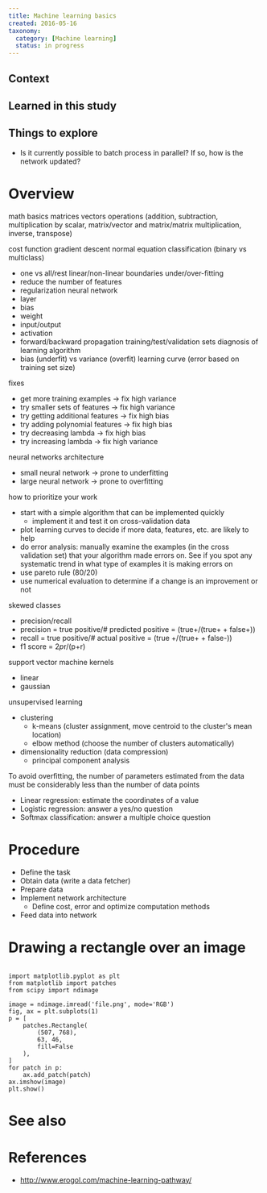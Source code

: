 ```yaml
---
title: Machine learning basics
created: 2016-05-16
taxonomy:
  category: [Machine learning]
  status: in progress
---
```


## Context

## Learned in this study

## Things to explore
* Is it currently possible to batch process in parallel? If so, how is the network updated?

# Overview
math basics
matrices
vectors
operations (addition, subtraction, multiplication by scalar, matrix/vector and matrix/matrix multiplication, inverse, transpose)

cost function
gradient descent
normal equation
classification (binary vs multiclass)
- one vs all/rest
linear/non-linear boundaries
under/over-fitting
- reduce the number of features
- regularization
neural network
- layer
- bias
- weight
- input/output
- activation
- forward/backward propagation
training/test/validation sets
diagnosis of learning algorithm
- bias (underfit) vs  variance (overfit)
learning curve (error based on training set size)

fixes
- get more training examples -> fix high variance
- try smaller sets of features -> fix high variance
- try getting additional features -> fix high bias
- try  adding polynomial features -> fix high bias
- try decreasing lambda -> fix high bias
- try increasing lambda -> fix high variance

neural networks architecture
- small neural network -> prone to underfitting
- large neural network -> prone to overfitting

how to prioritize your work
- start with a simple algorithm that can be implemented quickly
    - implement it and test it on cross-validation data
- plot learning curves to decide if more data, features, etc. are likely to help
- do error analysis: manually examine the examples (in the cross validation set) that your algorithm made errors on. See if you spot any systematic trend in what type of examples it is making errors on
- use pareto rule (80/20)
- use numerical evaluation to determine if a change is an improvement or not

skewed classes
- precision/recall
- precision = true positive/# predicted positive = (true+/(true+ + false+))
- recall = true positive/# actual positive = (true +/(true+ + false-))
- f1 score = 2*p*r/(p+r)

support vector machine
kernels
- linear
- gaussian

unsupervised learning
- clustering
    - k-means (cluster assignment, move centroid to the cluster's mean location)
    - elbow method (choose the number of clusters automatically)
- dimensionality reduction (data compression)
    - principal component analysis

To avoid overfitting, the number of parameters estimated from the data must be considerably less than the number of data points

* Linear regression: estimate the coordinates of a value
* Logistic regression: answer a yes/no question
* Softmax classification: answer a multiple choice question

# Procedure
* Define the task
* Obtain data (write a data fetcher)
* Prepare data
* Implement network architecture
	* Define cost, error and optimize computation methods
* Feed data into network

# Drawing a rectangle over an image
<pre><code class="language-python line-numbers">
import matplotlib.pyplot as plt
from matplotlib import patches
from scipy import ndimage

image = ndimage.imread('file.png', mode='RGB')
fig, ax = plt.subplots(1)
p = [
    patches.Rectangle(
        (507, 768),
        63, 46,
        fill=False
    ),
]
for patch in p:
    ax.add_patch(patch)
ax.imshow(image)
plt.show()
</code></pre>

<script src="https://gist.github.com/tomzx/a4e65513659399fc2f680fd267b60047.js"></script>

# See also

# References
* http://www.erogol.com/machine-learning-pathway/
